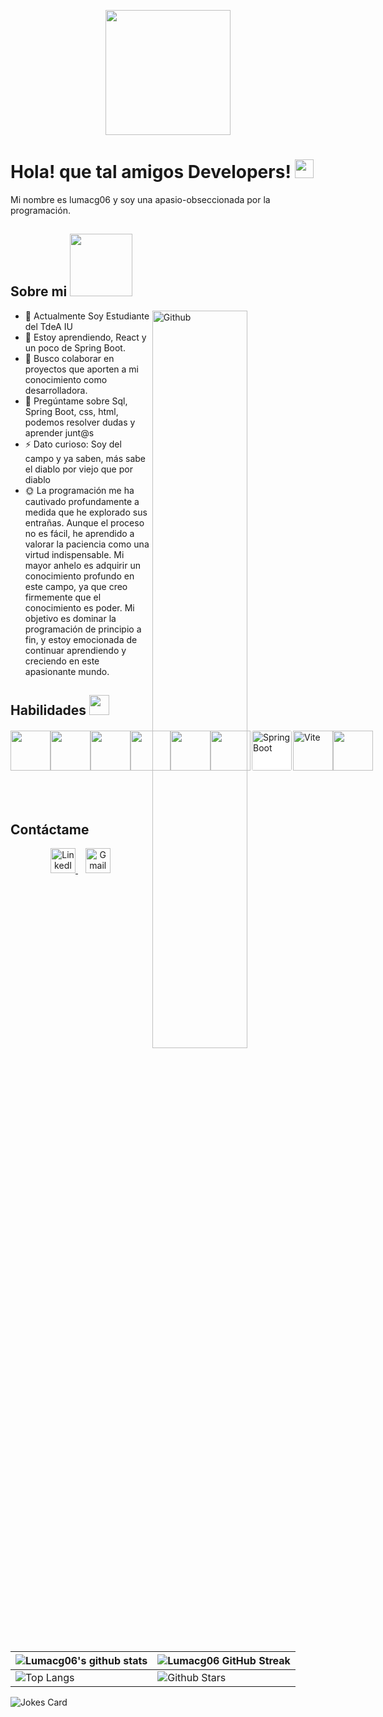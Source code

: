 <p align="center">
    <img width="200" src="https://i.pinimg.com/564x/7d/a1/ff/7da1ff11949d6e33ca9176a685ceeb80.jpg">
</p>

<h1>Hola! que tal amigos Developers! <img src="https://raw.githubusercontent.com/MartinHeinz/MartinHeinz/master/wave.gif" width="30px"> </h1>
<p align='center'></p>

<div size='20px'> Mi nombre es lumacg06 y soy una apasio-obseccionada por la programación.</div>

<h2> Sobre mi <img src="https://media0.giphy.com/media/KDDpcKigbfFpnejZs6/giphy.gif?cid=ecf05e47oy6f4zjs8g1qoiystc56cu7r9tb8a1fe76e05oty&rid=giphy.gif" width="100px"></h2>

<img width="55%" align="right" alt="Github" src="https://raw.githubusercontent.com/onimur/.github/master/.resources/git-header.svg" />

- 🔭 Actualmente Soy Estudiante del TdeA IU
- 🌱 Estoy aprendiendo, React y un poco de Spring Boot.
- 👯 Busco colaborar en proyectos que aporten a mi conocimiento como desarrolladora. 
- 💬 Pregúntame sobre Sql, Spring Boot, css, html, podemos resolver dudas y aprender junt@s
- ⚡ Dato curioso: Soy del campo y ya saben, más sabe el diablo por viejo que por diablo
- 🌞 La programación me ha cautivado profundamente a medida que he explorado sus entrañas. Aunque el proceso no es fácil, he aprendido a valorar la paciencia como una virtud indispensable. Mi mayor anhelo es adquirir un conocimiento profundo en este campo, ya que creo firmemente que el conocimiento es poder. Mi objetivo es dominar la programación de principio a fin, y estoy emocionada de continuar aprendiendo y creciendo en este apasionante mundo.

<h2> Habilidades <img src="https://media2.giphy.com/media/QssGEmpkyEOhBCb7e1/giphy.gif?cid=ecf05e47a0n3gi1bfqntqmob8g9aid1oyj2wr3ds3mg700bl&rid=giphy.gif" width="32px"> </h2>

<div style="display: flex; align-items: center;">
    <a href="https://github.com/lumacg06?tab=repositories&q=&type=&language=react&sort="> 
        <img width="64px" src="https://raw.githubusercontent.com/rahulbanerjee26/githubAboutMeGenerator/main/icons/reactjs.svg"> 
    </a>
    <a href="https://github.com/lumacg06?tab=repositories&q=&type=&language=java&sort="> 
        <img width="64px" src="https://raw.githubusercontent.com/rahulbanerjee26/githubAboutMeGenerator/main/icons/java.svg"> 
    </a>
    <a href="https://github.com/lumacg06?tab=repositories&q=&type=&language=sql&sort="> 
        <img width="64px" src="https://raw.githubusercontent.com/rahulbanerjee26/githubAboutMeGenerator/main/icons/sqlite.svg"> 
    </a>
    <a href="https://github.com/lumacg06?tab=repositories&q=&type=&language=css&sort="> 
        <img width="64px" src="https://raw.githubusercontent.com/rahulbanerjee26/githubAboutMeGenerator/main/icons/css.svg"> 
    </a>
    <a href="https://github.com/lumacg06?tab=repositories&q=&type=&language=html&sort="> 
        <img width="64px" src="https://raw.githubusercontent.com/rahulbanerjee26/githubAboutMeGenerator/main/icons/html.svg"> 
    </a>
    <a href="https://github.com/lumacg06?tab=repositories&q=&type=&language=javascript&sort=" style="display: inline-block; vertical-align: middle;">
        <img width="64px" src="https://raw.githubusercontent.com/rahulbanerjee26/githubAboutMeGenerator/main/icons/javascript.svg"> 
    </a>
    <a href="https://github.com/lumacg06?tab=repositories&q=&type=&language=spring&sort="> 
        <img width="64px" src="https://img.shields.io/badge/Spring%20Boot-6DB33F?style=flat&logo=spring&logoColor=white" alt="Spring Boot" style="border-radius: 5px; background-color: white; padding: 2px;"> 
    </a>
    <a href="https://github.com/lumacg06?tab=repositories&q=&type=&language=vite&sort="> 
        <img width="64px" src="https://img.shields.io/badge/Vite-646CFF?style=flat&logo=vite&logoColor=white" alt="Vite"> 
    </a>
        <a href='https://www.github.com/lumacg06'>
        <img width='64px' src="https://cdn.jsdelivr.net/npm/simple-icons@v6/icons/github.svg"/>
    </a>
</div>
  
<br>
<br>
  <br>
  <h2>Contáctame</h2>
<p align="center">
    <a href="https://www.linkedin.com/in/tu-perfil-linkedin" target="_blank">
        <img src="https://cdn.jsdelivr.net/npm/simple-icons@v6/icons/linkedin.svg" width="40px" alt="LinkedIn">
    </a>
    &nbsp;&nbsp;
    <a href="mailto:tu-email@gmail.com" target="_blank">
        <img src="https://cdn.jsdelivr.net/npm/simple-icons@v6/icons/gmail.svg" width="40px" alt="Gmail">
    </a>
</p>
  
| ![Lumacg06's github stats](https://github-readme-stats.vercel.app/api?username=lumacg06&show_icons=true&theme=tokyonight) | ![Lumacg06 GitHub Streak](https://github-readme-streak-stats.herokuapp.com/?user=lumacg06&theme=tokyonight) |
| --- | --- |
| ![Top Langs](https://github-readme-stats.vercel.app/api/top-langs/?username=lumacg06&theme=tokyonight) | ![Github Stars](https://github-readme-stats.vercel.app/api?username=lumacg06&show_icons=true&locale=en&count_private=true&hide_rank=true&custom_title=My%20GitHub%20Stats&disable_animations=true&theme=tokyonight) |

![Jokes Card](https://readme-jokes.vercel.app/api?theme=tokyonight)

<br>

